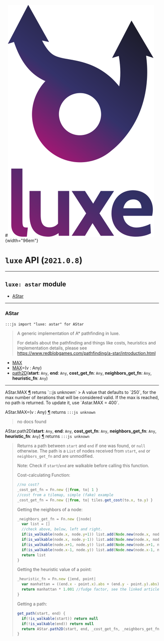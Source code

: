 #![](../images/luxe-dark.svg){width="96em"}

# `luxe` API (`2021.0.8`)  


---

## `luxe: astar` module

- [AStar](#astar)   

---

### AStar
`:::js import "luxe: astar" for AStar`
> A generic implementation of A* pathfinding in luxe.
>   
> For details about the pathfinding and things like costs, heuristics and 
> implementation details, please see https://www.redblobgames.com/pathfinding/a-star/introduction.html

- [MAX](#AStar.MAX)
- [MAX](#AStar.MAX=)=(v : Any)
- [path2D](#AStar.path2D+5)(**start**: `Any`, **end**: `Any`, **cost_get_fn**: `Any`, **neighbors_get_fn**: `Any`, **heuristic_fn**: `Any`)

<hr/>
<endpoint module="luxe: astar" class="AStar" signature="MAX"></endpoint>
<signature id="AStar.MAX">AStar.MAX
<a class="headerlink" href="#AStar.MAX" title="Permanent link">¶</a></signature>
<span class='api_ret'>returns</span> `:::js unknown`
> A value that defaults to `250`, for the max number of iterations that will be considered valid. If the max is reached, no path is returned. To update it, use `Astar.MAX = 400`.   

<endpoint module="luxe: astar" class="AStar" signature="MAX=(v : Any)"></endpoint>
<signature id="AStar.MAX=">AStar.MAX=(v : Any)
<a class="headerlink" href="#AStar.MAX=" title="Permanent link">¶</a></signature>
<span class='api_ret'>returns</span> `:::js unknown`
> no docs found   

<endpoint module="luxe: astar" class="AStar" signature="path2D(start : Any, end : Any, cost_get_fn : Any, neighbors_get_fn : Any, heuristic_fn : Any)"></endpoint>
<signature id="AStar.path2D+5">AStar.path2D(**start**: `Any`, **end**: `Any`, **cost_get_fn**: `Any`, **neighbors_get_fn**: `Any`, **heuristic_fn**: `Any`)
<a class="headerlink" href="#AStar.path2D+5" title="Permanent link">¶</a></signature>
<span class='api_ret'>returns</span> `:::js unknown`
> Returns a path between `start` and `end` if one was found, or `null` otherwise. The path is a `List` of nodes received from `start`, `end` or `neighbors_get_fn` and are unmodified.
> 
> Note: Check if `start`/`end` are walkable before calling this function.
> 
> Cost-calculating Function:
> ```js
> //no cost?
> _cost_get_fn = Fn.new {|from, to| 1 }
> //cost from a tilemap, simple (fake) example
> _cost_get_fn = Fn.new {|from, to| tiles.get_cost(to.x, to.y) }
> ```  
> 
> Getting the neighbors of a node:
> ```js
> _neighbors_get_fn = Fn.new {|node|
>   var list = []
>   //check above, below, left and right.
>   if(is_walkable(node.x, node.y+1)) list.add(Node.new(node.x, node.y+1))
>   if(is_walkable(node.x, node.y-1)) list.add(Node.new(node.x, node.y-1))
>   if(is_walkable(node.x+1, node.y)) list.add(Node.new(node.x+1, node.y))
>   if(is_walkable(node.x-1, node.y)) list.add(Node.new(node.x-1, node.y))
>   return list
> }
> ```
> 
> Getting the heuristic value of a point:
> ```js
> _heuristic_fn = Fn.new {|end, point|
>   var manhattan = ((end.x - point.x).abs + (end.y - point.y).abs)
>   return manhattan * 1.001 //fudge factor, see the linked articles on pathfinding
> }
> ```
> 
> Getting a path:
> ```js
> get_path(start, end) {
>   if(!is_walkable(start)) return null
>   if(!is_walkable(end)) return null
>   return AStar.path2D(start, end, _cost_get_fn, _neighbors_get_fn, _heuristic_fn)
> }
> ```   


